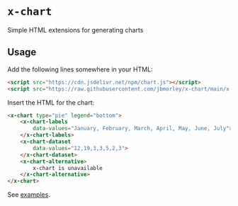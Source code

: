 # `x-chart`

Simple HTML extensions for generating charts

## Usage

Add the following lines somewhere in your HTML:

```html
<script src="https://cdn.jsdelivr.net/npm/chart.js"></script>
<script src="https://raw.githubusercontent.com/jbmorley/x-chart/main/x-chart.js"></script>
```

Insert the HTML for the chart:

```html
<x-chart type="pie" legend="bottom">
    <x-chart-labels
        data-values="January, February, March, April, May, June, July">
    </x-chart-labels>
    <x-chart-dataset
        data-values="12,19,3,3,5,2,3">
    </x-chart-dataset>
    <x-chart-alternative>
        x-chart is unavailable
    </x-chart-alternative>
</x-chart>
```

See [examples](https://jbmorley.github.io/x-chart/).
